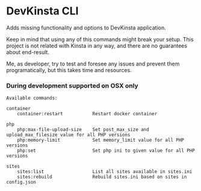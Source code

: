 # DevKinsta CLI

Adds missing functionality and options to DevKinsta application.

Keep in mind that using any of this commands might break your setup. This project is not related with Kinsta in any way,
and there are no guarantees about end-result.

Me, as developer, try to test and foresee any issues and prevent them programatically, but this takes time and
resources.

### During development supported on OSX only

```
Available commands:

container
    container:restart           Restart docker container
    
php
    php:max-file-upload-size    Set post_max_size and upload_max_filesize value for all PHP versions
    php:memory-limit            Set memory_limit value for all PHP versions
    php:set                     Set php ini to given value for all PHP versions
    
sites
    sites:list                  List all sites available in sites.ini
    sites:rebuild               Rebuild sites.ini based on sites in config.json
```
